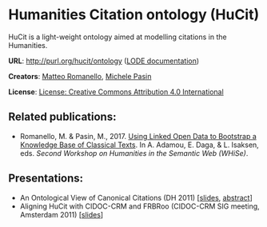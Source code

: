 # Humanities Citation ontology (HuCit)

HuCit is a light-weight ontology aimed at modelling citations in the Humanities.

**URL**: http://purl.org/hucit/ontology ([LODE documentation](http://www.essepuntato.it/lode/owlapi/http://purl.org/net/hucit))

**Creators**: [Matteo Romanello](https://orcid.org/0000-0002-7406-6286), [Michele Pasin](https://orcid.org/0000-0001-8909-7766)

**License**: [License: Creative Commons Attribution 4.0 International](https://creativecommons.org/licenses/by/4.0/legalcode)

## Related publications:

- Romanello, M. & Pasin, M., 2017. [Using Linked Open Data to Bootstrap a Knowledge Base of Classical Texts](http://ceur-ws.org/Vol-2014/paper-01.pdf). In A. Adamou, E. Daga, & L. Isaksen, eds. *Second Workshop on Humanities in the Semantic Web (WHiSe)*.

## Presentations:

- An Ontological View of Canonical Citations (DH 2011) [[slides](https://de.slideshare.net/mpasin/an-ontological-view-of-canonical-citations-8597680), [abstract](http://dh2011abstracts.stanford.edu/xtf/view?docId=tei/ab-143.xml;query=;brand=default)]
- Aligning HuCit with CIDOC-CRM and
FRBRoo (CIDOC-CRM SIG meeting, Amsterdam 2011) [[slides](http://static.michelepasin.org/public_articles/2011-Romanello-Pasin-Amsterdam.pdf)]
